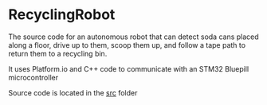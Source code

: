 # RecyclingRobot
The source code for an autonomous robot that can detect soda cans placed along a floor, drive up to them, scoop them up, and follow a tape path to return them to a recycling bin.

It uses Platform.io and C++ code to communicate with an STM32 Bluepill microcontroller

Source code is located in the [src](src/main.cpp) folder
